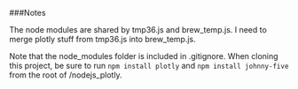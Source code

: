 ###Notes

The node modules are shared by tmp36.js and brew_temp.js. I need to merge plotly stuff from tmp36.js into brew_temp.js.

Note that the node_modules folder is included in .gitignore. When cloning this project, be sure to run `npm install plotly` and `npm install johnny-five` from the root of /nodejs_plotly.
